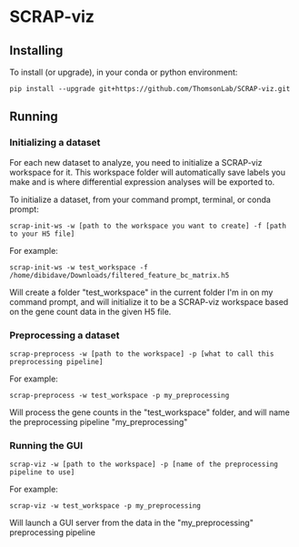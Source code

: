 # SCRAP-viz

## Installing

To install (or upgrade), in your conda or python environment:

```
pip install --upgrade git+https://github.com/ThomsonLab/SCRAP-viz.git
```

## Running

### Initializing a dataset
For each new dataset to analyze, you need to initialize a SCRAP-viz workspace for it. This workspace folder will automatically save labels you make and is where differential expression analyses will be exported to.

To initialize a dataset, from your command prompt, terminal, or conda prompt:
```
scrap-init-ws -w [path to the workspace you want to create] -f [path to your H5 file]
```

For example:
```
scrap-init-ws -w test_workspace -f /home/dibidave/Downloads/filtered_feature_bc_matrix.h5
```
Will create a folder "test_workspace" in the current folder I'm in on my command prompt, and will initialize it to be a SCRAP-viz workspace based on the gene count data in the given H5 file.

### Preprocessing a dataset
```
scrap-preprocess -w [path to the workspace] -p [what to call this preprocessing pipeline]
```
For example:
```
scrap-preprocess -w test_workspace -p my_preprocessing
```
Will process the gene counts in the "test_workspace" folder, and will name the preprocessing pipeline "my_preprocessing"

### Running the GUI
```
scrap-viz -w [path to the workspace] -p [name of the preprocessing pipeline to use]
```
For example:
```
scrap-viz -w test_workspace -p my_preprocessing
```
Will launch a GUI server from the data in the "my_preprocessing" preprocessing pipeline
